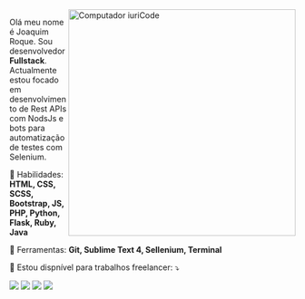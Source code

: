 <img src="https://raw.githubusercontent.com/MicaelliMedeiros/micaellimedeiros/master/image/computer-illustration.png" min-width="400px" max-width="400px" width="400px" align="right" alt="Computador iuriCode">

<p align="left"> 
  Olá meu nome é Joaquim Roque. Sou desenvolvedor <strong>Fullstack</strong>.<br>
  Actualmente estou focado em desenvolvimento de Rest APIs com NodsJs e bots para automatização de testes com Selenium.
</p>

<p align="left">
  🦄 Habilidades: <strong>HTML, CSS, SCSS, Bootstrap, JS, PHP, Python, Flask, Ruby, Java</strong>
</p>

<p align="left">
  💼 Ferramentas: <strong>Git, Sublime Text 4, Sellenium, Terminal</strong>
</p>

<p align="left">
  💌 Estou dispnível para trabalhos freelancer: ⤵️
</p>

<p align="left">
  <a href="#" alt="Gmail">
  <img src="https://img.shields.io/badge/-Gmail-FF0000?style=flat-square&labelColor=FF0000&logo=gmail&logoColor=white&link=catumuaroque@gmail.com" /></a>

  <a href="#" alt="Linkedin">
  <img src="https://img.shields.io/badge/-Linkedin-0e76a8?style=flat-square&logo=Linkedin&logoColor=white&link=LINK-DO-SEU-LINKEDIN" /></a>

  <a href="#" alt="Facebook">
  <img src="https://img.shields.io/badge/-Facebook-3b5998?style=flat-square&labelColor=3b5998&logo=facebook&logoColor=white&link=LINK-DO-SEU-FACEBOOK"/></a>

  <a href="#" alt="Instagram">
  <img src="https://img.shields.io/badge/-Instagram-DF0174?style=flat-square&labelColor=DF0174&logo=instagram&logoColor=white&link=https://instagram.com/catumua_"/></a>
</p>  
